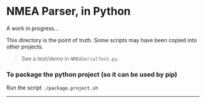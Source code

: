 # NMEA Parser, in Python
A work in progress...

This directory is the point of truth. Some scripts may have been copied into other projects.

> See a test/demo in `NMEASerialTest.py`.

### To package the python project (so it can be used by pip)
Run the script `./package.project.sh`

---
